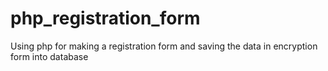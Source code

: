 # php_registration_form
Using php  for making a registration form and saving the data in encryption form into database
